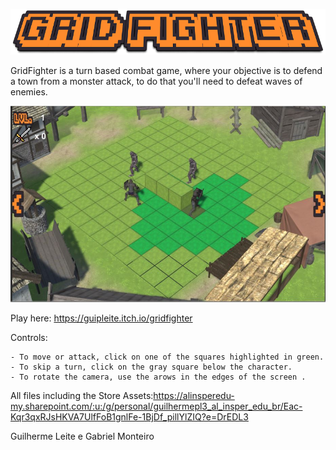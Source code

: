 <p align="center"><img src="./gameFiles/Assets/Menus/title.png" /></p>

GridFighter is a turn based combat game, where your objective is to defend a town from a monster attack, to do that you'll need to defeat waves of enemies.
</br>

![alt text](./Capture.JPG)

Play here: https://guipleite.itch.io/gridfighter
</br>

Controls:

    - To move or attack, click on one of the squares highlighted in green.
    - To skip a turn, click on the gray square below the character.
    - To rotate the camera, use the arows in the edges of the screen .



All files including the Store Assets:https://alinsperedu-my.sharepoint.com/:u:/g/personal/guilhermepl3_al_insper_edu_br/Eac-Kqr3qxRJsHKVA7UlfFoB1gnlFe-1BjDf_pillYlZIQ?e=DrEDL3

Guilherme Leite e Gabriel Monteiro 
